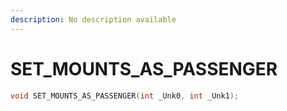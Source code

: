 ```yaml
---
description: No description available 
---
```


# SET_MOUNTS_AS_PASSENGER

```cpp
void SET_MOUNTS_AS_PASSENGER(int _Unk0, int _Unk1);
```